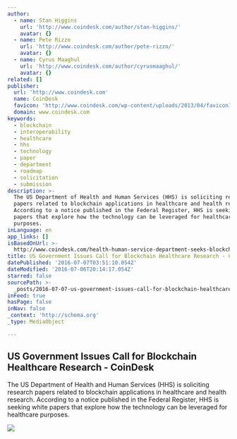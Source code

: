 ```yaml
---
author:
  - name: Stan Higgins
    url: 'http://www.coindesk.com/author/stan-higgins/'
    avatar: {}
  - name: Pete Rizzo
    url: 'http://www.coindesk.com/author/pete-rizzo/'
    avatar: {}
  - name: Cyrus Maaghul
    url: 'http://www.coindesk.com/author/cyrusmaaghul/'
    avatar: {}
related: []
publisher:
  url: 'http://www.coindesk.com'
  name: CoinDesk
  favicon: 'http://www.coindesk.com/wp-content/uploads/2013/04/favicon1.ico?b6542b'
  domain: www.coindesk.com
keywords:
  - blockchain
  - interoperability
  - healthcare
  - hhs
  - technology
  - paper
  - department
  - roadmap
  - solicitation
  - submission
description: >-
  The US Department of Health and Human Services (HHS) is soliciting research
  papers related to blockchain applications in healthcare and health research.
  According to a notice published in the Federal Register, HHS is seeking white
  papers that explore how the technology can be leveraged for healthcare
  purposes.
inLanguage: en
app_links: []
isBasedOnUrl: >-
  http://www.coindesk.com/health-human-service-department-seeks-blockchain-papers/
title: US Government Issues Call for Blockchain Healthcare Research - CoinDesk
datePublished: '2016-07-07T03:51:10.054Z'
dateModified: '2016-07-06T20:14:17.054Z'
starred: false
sourcePath: >-
  _posts/2016-07-07-us-government-issues-call-for-blockchain-healthcare-research.md
inFeed: true
hasPage: false
inNav: false
_context: 'http://schema.org'
_type: MediaObject

---
```

<article style=""><h1>US Government Issues Call for Blockchain Healthcare Research - CoinDesk</h1><p>The US Department of Health and Human Services (HHS) is soliciting research papers related to blockchain applications in healthcare and health research. According to a notice published in the Federal Register, HHS is seeking white papers that explore how the technology can be leveraged for healthcare purposes.</p><img src="http://media.coindesk.com/2016/07/HHS.jpg" /></article>